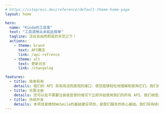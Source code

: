 ```yaml
---
# https://vitepress.dev/reference/default-theme-home-page
layout: home

hero:
  name: "Kinda的工具库"
  text: "工具调用从未如此简单"
  tagline: 活在自由而蔚蓝的天空之下！
  actions:
    - theme: brand
      text: API概览
      link: /api-refrence
    - theme: alt
      text: 更新日志
      link: /changelog

features:
  - title: 简单易用
    details: 我们的 API 具有简洁而直观的接口，使您能够轻松地理解和使用它们。我们的文档详尽而清晰，提供了有关每个 API 端点的完整信息，包括请求参数、响应示例和错误代码。
  - title: 无需注册
    details: 您可以在不需要注册或登录的情况下立即开始使用我们的所有 API。我们相信开发应该是简单且无障碍的，因此我们没有繁琐的注册过程。
  - title: 持续开发
    details: 本项目是微校WeSmile的基础建设项目，是我们服务的核心基础。我们将持续改进和扩展我们的服务，以满足不断变化的需求。我们对项目的稳定性和可扩展性非常重视，以确保您始终可以依赖我们的服务进行开发和运营。
---
```


